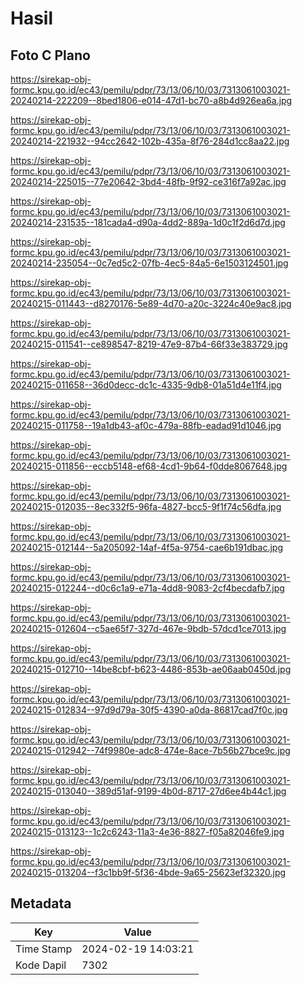 # Hasil

## Foto C Plano

https://sirekap-obj-formc.kpu.go.id/ec43/pemilu/pdpr/73/13/06/10/03/7313061003021-20240214-222209--8bed1806-e014-47d1-bc70-a8b4d926ea6a.jpg

https://sirekap-obj-formc.kpu.go.id/ec43/pemilu/pdpr/73/13/06/10/03/7313061003021-20240214-221932--94cc2642-102b-435a-8f76-284d1cc8aa22.jpg

https://sirekap-obj-formc.kpu.go.id/ec43/pemilu/pdpr/73/13/06/10/03/7313061003021-20240214-225015--77e20642-3bd4-48fb-9f92-ce316f7a92ac.jpg

https://sirekap-obj-formc.kpu.go.id/ec43/pemilu/pdpr/73/13/06/10/03/7313061003021-20240214-231535--181cada4-d90a-4dd2-889a-1d0c1f2d6d7d.jpg

https://sirekap-obj-formc.kpu.go.id/ec43/pemilu/pdpr/73/13/06/10/03/7313061003021-20240214-235054--0c7ed5c2-07fb-4ec5-84a5-6e1503124501.jpg

https://sirekap-obj-formc.kpu.go.id/ec43/pemilu/pdpr/73/13/06/10/03/7313061003021-20240215-011443--d8270176-5e89-4d70-a20c-3224c40e9ac8.jpg

https://sirekap-obj-formc.kpu.go.id/ec43/pemilu/pdpr/73/13/06/10/03/7313061003021-20240215-011541--ce898547-8219-47e9-87b4-66f33e383729.jpg

https://sirekap-obj-formc.kpu.go.id/ec43/pemilu/pdpr/73/13/06/10/03/7313061003021-20240215-011658--36d0decc-dc1c-4335-9db8-01a51d4e11f4.jpg

https://sirekap-obj-formc.kpu.go.id/ec43/pemilu/pdpr/73/13/06/10/03/7313061003021-20240215-011758--19a1db43-af0c-479a-88fb-eadad91d1046.jpg

https://sirekap-obj-formc.kpu.go.id/ec43/pemilu/pdpr/73/13/06/10/03/7313061003021-20240215-011856--eccb5148-ef68-4cd1-9b64-f0dde8067648.jpg

https://sirekap-obj-formc.kpu.go.id/ec43/pemilu/pdpr/73/13/06/10/03/7313061003021-20240215-012035--8ec332f5-96fa-4827-bcc5-9f1f74c56dfa.jpg

https://sirekap-obj-formc.kpu.go.id/ec43/pemilu/pdpr/73/13/06/10/03/7313061003021-20240215-012144--5a205092-14af-4f5a-9754-cae6b191dbac.jpg

https://sirekap-obj-formc.kpu.go.id/ec43/pemilu/pdpr/73/13/06/10/03/7313061003021-20240215-012244--d0c6c1a9-e71a-4dd8-9083-2cf4becdafb7.jpg

https://sirekap-obj-formc.kpu.go.id/ec43/pemilu/pdpr/73/13/06/10/03/7313061003021-20240215-012604--c5ae65f7-327d-467e-9bdb-57dcd1ce7013.jpg

https://sirekap-obj-formc.kpu.go.id/ec43/pemilu/pdpr/73/13/06/10/03/7313061003021-20240215-012710--14be8cbf-b623-4486-853b-ae06aab0450d.jpg

https://sirekap-obj-formc.kpu.go.id/ec43/pemilu/pdpr/73/13/06/10/03/7313061003021-20240215-012834--97d9d79a-30f5-4390-a0da-86817cad7f0c.jpg

https://sirekap-obj-formc.kpu.go.id/ec43/pemilu/pdpr/73/13/06/10/03/7313061003021-20240215-012942--74f9980e-adc8-474e-8ace-7b56b27bce9c.jpg

https://sirekap-obj-formc.kpu.go.id/ec43/pemilu/pdpr/73/13/06/10/03/7313061003021-20240215-013040--389d51af-9199-4b0d-8717-27d6ee4b44c1.jpg

https://sirekap-obj-formc.kpu.go.id/ec43/pemilu/pdpr/73/13/06/10/03/7313061003021-20240215-013123--1c2c6243-11a3-4e36-8827-f05a82046fe9.jpg

https://sirekap-obj-formc.kpu.go.id/ec43/pemilu/pdpr/73/13/06/10/03/7313061003021-20240215-013204--f3c1bb9f-5f36-4bde-9a65-25623ef32320.jpg


## Metadata

| Key        | Value               |
| ---------- | ------------------- |
| Time Stamp | 2024-02-19 14:03:21 |
| Kode Dapil | 7302                |



